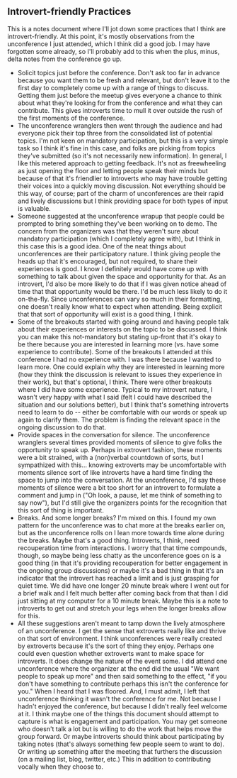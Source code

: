 ## Introvert-friendly Practices

This is a notes document where I'll jot down some practices that I think are introvert-friendly. At this point, it's mostly observations from the unconference I just attended, which I think did a good job. I may have forgotten some already, so I'll probably add to this when the plus, minus, delta notes from the conference go up.

* Solicit topics just before the conference. Don't ask too far in advance because you want them to be fresh and relevant, but don't leave it to the first day to completely come up with a range of things to discuss. Getting them just before the meetup gives everyone a chance to think about what they're looking for from the conference and what they can contribute. This gives introverts time to mull it over outside the rush of the first moments of the conference.
* The unconference wranglers then went through the audience and had everyone pick their top three from the consolidated list of potential topics. I'm not keen on mandatory participation, but this is a very simple task so I think it's fine in this case, and folks are picking from topics they've submitted (so it's not necessarily new information). In general, I like this metered approach to getting feedback. It's not as freewheeling as just opening the floor and letting people speak their minds but because of that it's friendlier to introverts who may have trouble getting their voices into a quickly moving discussion. Not everything should be this way, of course; part of the charm of unconferences are their rapid and lively discussions but I think providing space for both types of input is valuable.
* Someone suggested at the unconference wrapup that people could be prompted to bring something they've been working on to demo. The concern from the organizers was that they weren't sure about mandatory participation (which I completely agree with), but I think in this case this is a good idea. One of the neat things about unconferences are their participatory nature. I think giving people the heads up that it's encouraged, but not required, to share their experiences is good. I know I definitely would have come up with something to talk about given the space and opportunity for that. As an introvert, I'd also be more likely to do that if I was given notice ahead of time that that opportunity would be there. I'd be much less likely to do it on-the-fly. Since unconferences can vary so much in their formatting, one doesn't really know what to expect when attending. Being explicit that that sort of opportunity will exist is a good thing, I think.
* Some of the breakouts started with going around and having people talk about their experiences or interests on the topic to be discussed. I think you can make this not-mandatory but stating up-front that it's okay to be there because you are interested in learning more (vs. have some experience to contribute). Some of the breakouts I attended at this conference I had no experience with. I was there because I wanted to learn more. One could explain why they are interested in learning more (how they think the discussion is relevant to issues they experience in their work), but that's optional, I think. There were other breakouts where I did have some experience. Typical to my introvert nature, I wasn't very happy with what I said (felt I could have described the situation and our solutions better), but I think that's something introverts need to learn to do -- either be comfortable with our words or speak up again to clarify them. The problem is finding the relevant space in the ongoing discussion to do that.
* Provide spaces in the conversation for silence. The unconference wranglers several times provided moments of silence to give folks the opportunity to speak up. Perhaps in extrovert fashion, these moments were a bit strained, with a (non)verbal countdown of sorts, but I sympathized with this... knowing extroverts may be uncomfortable with moments silence sort of like introverts have a hard time finding the space to jump into the conversation. At the unconference, I'd say these moments of silence were a bit too short for an introvert to formulate a comment and jump in ("Oh look, a pause, let me think of something to say now"), but I'd still give the organizers points for the recognition that this sort of thing is important. 
* Breaks. And some longer breaks? I'm mixed on this. I found my own pattern for the unconference was to chat more at the breaks earlier on, but as the unconference rolls on I lean more towards time alone during the breaks. Maybe that's a good thing. Introverts, I think, need recouperation time from interactions. I worry that that time compounds, though, so maybe being less chatty as the unconference goes on is a good thing (in that it's providing recouperation for better engagement in the ongoing group discussions) or maybe it's a bad thing in that it's an indicator that the introvert has reached a limit and is just grasping for quiet time. We did have one longer 20 minute break where I went out for a brief walk and I felt much better after coming back from that than I did just sitting at my computer for a 10 minute break. Maybe this is a note to introverts to get out and stretch your legs when the longer breaks allow for this.
* All these suggestions aren't meant to tamp down the lively atmosphere of an unconference. I get the sense that extroverts really like and thrive on that sort of environment. I think unconferences were really created by extroverts because it's the sort of thing they enjoy. Perhaps one could even question whether extroverts want to make space for introverts. It does change the nature of the event some. I did attend one unconference where the organizer at the end did the usual "We want people to speak up more" and then said something to the effect, "if you don't have something to contribute perhaps this isn't the conference for you." When I heard that I was floored. And, I must admit, I left that unconference thinking it wasn't the conference for me. Not because I hadn't enjoyed the conference, but because I didn't really feel welcome at it. I think maybe one of the things this document should attempt to capture is what is engagement and participation. You may get someone who doesn't talk a lot but is willing to do the work that helps move the group forward. Or maybe introverts should think about participating by taking notes (that's always something few people seem to want to do). Or writing up something after the meeting that furthers the discussion (on a mailing list, blog, twitter, etc.) This in addition to contributing vocally when they choose to.
